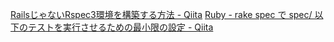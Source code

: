 

[RailsじゃないRspec3環境を構築する方法 - Qiita](http://qiita.com/yusabana/items/db44b81bdddf6ed0e9f5)
[Ruby - rake spec で spec/ 以下のテストを実行させるための最小限の設定 - Qiita](http://qiita.com/kyanny/items/afbb010ea1182478cb27)

